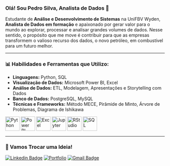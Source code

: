 ### Olá! Sou Pedro Silva, Analista de Dados 👋

Estudante de **Análise e Desenvolvimento de Sistemas** na UniFBV Wyden, **Analista de Dados em formação** e apaixonado por gerar valor para o mundo ao explorar, processar e analisar grandes volumes de dados. Nesse sentido, o propósito que me move é contribuir para que as empresas transformem o valioso recurso dos dados, o novo petróleo, em combustível para um futuro melhor. 

---

### 📊 Habilidades e Ferramentas que Utilizo:

- **Linguagens:** Python, SQL
- **Visualização de Dados:** Microsoft Power BI, Excel
- **Análise de Dados:** ETL, Modelagem, Apresentações e Storytelling com Dados
- **Banco de Dados:** PostgreSQL, MySQL
- **Técnicas e Frameworks:** Método MECE, Pirâmide de Minto, Árvore de Problemas, Diagrama de Ishikawa

<img src="https://github.com/user-attachments/assets/1120ee63-71cd-49eb-b315-4c41ddc091d3" alt="Python" width="45"/>
<img src="https://github.com/user-attachments/assets/ac05eac4-e384-40eb-a261-f8b8efeeabc8" alt="Power BI" width="45"/>
<img src="https://github.com/user-attachments/assets/9840fb8c-9fd7-411b-aa64-325df73b73dd" alt="Excel" width="45"/>
<img src="https://github.com/user-attachments/assets/c94e8d56-c48a-4ff8-bc21-968406d2c058" alt="Jupyter" width="45"/>
<img src="https://github.com/user-attachments/assets/d176e4c3-89b7-43dd-a1ea-4a1c5624ea56" alt="RStudio" width="45"/>
<img src="https://github.com/user-attachments/assets/cb82d88f-2741-4845-be01-c635d1229c19" alt="SQL" width="45"/>

---

### 🏅 Vamos Trocar uma Ideia!

[![Linkedin Badge](https://img.shields.io/badge/-Pedro_Silva-blue?style=flat&logo=Linkedin&logoColor=white&link=https://www.linkedin.com/in/pedro-silva-1032a7243/)](https://www.linkedin.com/in/pedro-silva-1032a7243/)
[![Portfolio](https://img.shields.io/badge/Explore_Meu_Portfólio-0052CC?style=flat-square&logo=google-chrome&logoColor=white)](https://projetospedrosilva.com.br/)
[![Gmail Badge](https://img.shields.io/badge/-contatopedrosilva001@gmail.com-c14438?style=flat-square&logo=Gmail&logoColor=white&link=mailto:contatopedrosilva001@gmail.com)](mailto:contatopedrosilva001@gmail.com)



